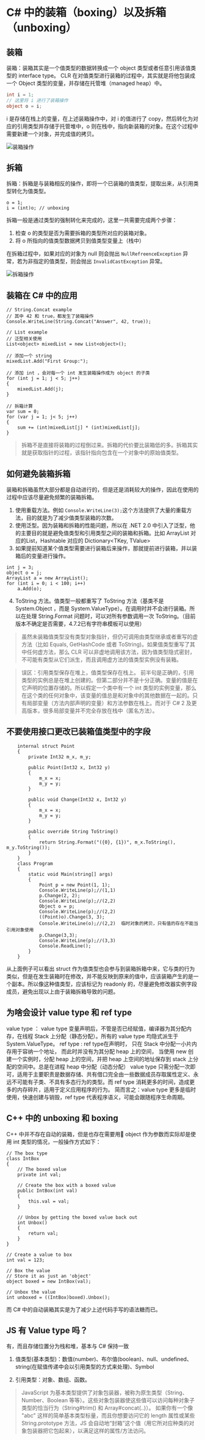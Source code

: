 # C# 中的装箱（boxing）以及拆箱（unboxing）
## 装箱
装箱：装箱其实是一个值类型的数据转换成一个 object 类型或者任意引用该值类型的 interface type。 CLR 在对值类型进行装箱的过程中，其实就是将他包装成一个 Object 类型的变量，并存储在托管堆（managed heap）中。
``` C#
int i = 1;
// 这里将 i 进行了装箱操作
object o = i;
```
i 是存储在栈上的变量，在上述装箱操作中，对 i 的值进行了 copy，然后转化为对应的引用类型并存储于托管堆中，o 则在栈中，指向新装箱的对象。在这个过程中需要新建一个对象，并完成值的拷贝。

![装箱操作](images/2019_04_04_boxing_and_unboxing/boxing-operation-i-o-variables.png "boxing-operation-i-o-variables.png")
## 拆箱
拆箱：拆箱是与装箱相反的操作，即将一个已装箱的值类型，提取出来，从引用类型转化为值类型。
```
o = 1;
i = (int)o; // unboxing
```
拆箱一般是通过类型的强制转化来完成的，这里一共需要完成两个步骤：
1. 检查 o 的类型是否为需要拆箱的类型所对应的装箱对象。
2. 将 o 所指向的值类型数据拷贝到值类型变量上（栈中）

在拆箱过程中，如果对应的对象为 null 则会抛出 `NullRefreenceException` 异常，若为非指定的值类型，则会抛出 `InvalidCastException` 异常。

![拆箱操作](images/2019_04_04_boxing_and_unboxing/unboxing-conversion-operation.png "unboxing-conversion-operation.png")

## 装箱在 C# 中的应用
```
// String.Concat example
// 其中 42 和 true，都发生了装箱操作
Console.WriteLine(String.Concat("Answer", 42, true));

// List example
// 泛型相关使用
List<object> mixedList = new List<object>();

// 添加一个 string
mixedList.Add("First Group:");

// 添加 int ，会对每一个 int 发生装箱操作成为 object 的子类
for (int j = 1; j < 5; j++)
{
    mixedList.Add(j);
}

// 拆箱计算
var sum = 0;
for (var j = 1; j< 5; j++)
{
    sum += (int)mixedList[j] * (int)mixedList[j];
}
```
> 拆箱不是直接将装箱的过程倒过来。拆箱的代价要比装箱低的多。拆箱其实就是获取指针的过程，该指针指向包含在一个对象中的原始值类型。
## 如何避免装箱拆箱
装箱和拆箱虽然大部分都是自动进行的，但是还是消耗较大的操作，因此在使用的过程中应该尽量避免频繁的装箱拆箱。
1. 使用重载方法。例如 `Console.WriteLine(3);`这个方法提供了大量的重载方法，目的就是为了减少值类型装箱的次数。
2. 使用泛型。因为装箱和拆箱的性能问题，所以在 .NET 2.0 中引入了泛型，他的主要目的就是避免值类型和引用类型之间的装箱和拆箱。比如 ArrayList 对应的List<T>，Hashtable 对应的 Dictionary<TKey, TValue>
3. 如果提前知道某个值类型需要进行装箱后来操作，那就提前进行装箱，并以装箱后的变量进行操作。
```
int j = 3;
object o = j;
ArrayList a = new ArrayList();
for (int i = 0; i < 100; i++)
    a.Add(o);
```
4. ToString 方法。值类型一般都重写了 ToString 方法（基类不是 System.Object ，而是 System.ValueType）。在调用时并不会进行装箱。所以在处理 String.Format 问题时，可以对所有参数调用一次 ToString。（目前版本不确定是否需要，4.7.2已有字符串模板可以使用）

> 虽然未装箱值类型没有类型对象指针，但仍可调用由类型继承或者重写的虚方法（比如 Equals, GetHashCode 或者 ToString)。如果值类型重写了其中任何虚方法，那么 CLR 可以非虚地调用该方法，因为值类型隐式密封，不可能有类型从它们派生，而且调用虚方法的值类型实例没有装箱。

> 误区：引用类型保存在堆上，值类型保存在栈上。
前半句是正确的，引用类型的实例总是在堆上创建的。但第二部分并不是十分正确。变量的值是在它声明的位置存储的。所以假定一个类中有一个 int 类型的实例变量，那么在这个类的任何对象中，该变量的值总是和对象中的其他数据在一起的。只有局部变量（方法内部声明的变量）和方法参数在栈上。而对于 C# 2 及更高版本，很多局部变量并不完全存放在栈中（匿名方法）。

## 不要使用接口更改已装箱值类型中的字段
```
    internal struct Point
    {
        private Int32 m_x, m_y;

        public Point(Int32 x, Int32 y)
        {
            m_x = x;
            m_y = y;
        }

        public void Change(Int32 x, Int32 y)
        {
            m_x = x;
            m_y = y;
        }

        public override String ToString()
        {
            return String.Format("({0}, {1})", m_x.ToString(), m_y.ToString());
        }
    }
    class Program
    {
        static void Main(string[] args)
        {
            Point p = new Point(1, 1);
            Console.WriteLine(p);//(1,1)
            p.Change(2, 2);
            Console.WriteLine(p);//(2,2)
            Object o = p;
            Console.WriteLine(p);//(2,2)
            ((Point)o).Change(3, 3);
            Console.WriteLine(o);//(2,2)  临时对象的拷贝，只有值的存在不能当引用对象使用
            p.Change(3,3);
            Console.WriteLine(p);//(3,3)
            Console.ReadLine();
        }
    }
```

从上面例子可以看出 struct 作为值类型也会参与到装箱拆箱中来，它与类的行为类似，但是在发生装箱时在修改，并不能反映到原来的值中，应该装箱产生的是一个副本。所以像这种值类型，应该标记为 readonly 的，尽量避免修改器实例字段成员，避免出现以上由于装箱拆箱导致的问题。

## 为啥会设计 value type 和 ref type
value type ： value type 变量声明后，不管是否已经赋值，编译器为其分配内存，在线程 Stack 上分配（静态分配）。所有的 value type 均隐式派生于 System.ValueType。
ref type : ref type在声明时， 只在 Stack 中分配一小片内存用于容纳一个地址， 而此时并没有为其分配 heap 上的空间， 当使用 new 创建一个实例时，分配 heap 上的空间，并把 heap 上空间的地址保存到 stack 上分配的空间中。总是在进程 heap 中分配（动态分配）
value type 只需分配一次即可，适用于主要职责是数据存储、共有借口完全由一些数据成员存取属性定义、永远不可能有子类、不具有多态行为的类型。而 ref type 消耗更多的时间，造成更多的内存碎片，适用于定义应用程序的行为。
简而言之：value type 更多是临时使用，快速创建与销毁，ref type 代表程序语义，可能会跟随程序生命周期。

## C++ 中的 unboxing 和 boxing
C++ 中并不存在自动的装箱，但是也存在需要用 object 作为参数而实际却是使用 int 类型的情况，一般操作方式如下：
```
// The box type
class IntBox
{
	// The boxed value
	private int val;
 
	// Create the box with a boxed value
	public IntBox(int val)
	{
		this.val = val;
	}
 
	// Unbox by getting the boxed value back out
	int Unbox()
	{
		return val;
	}
}

// Create a value to box
int val = 123;
 
// Box the value
// Store it as just an 'object'
object boxed = new IntBox(val);
 
// Unbox the value
int unboxed = ((IntBox)boxed).Unbox();
```
而 C# 中的自动装箱其实是为了减少上述代码手写的语法糖而已。

## JS 有 Value type 吗？
有，而且存储位置分为栈和堆，基本与 C# 保持一致
1. 值类型(基本类型)：数值(number)、布尔值(boolean)、null、undefined、string(在赋值传递中会以引用类型的方式来处理)、Symbol

2. 引用类型：对象、数组、函数。


> JavaScript 为基本类型提供了对象包装器，被称为原生类型（String、Number、Boolean 等等）。这些对象包装器使这些值可以访问每种对象子类型的恰当行为（String#trim() 和 Array#concat(..)）。
如果你有一个像 "abc" 这样的简单基本类型标量，而且你想要访问它的 length 属性或某些 String.prototype 方法，JS 会自动地“封箱”这个值（用它所对应种类的对象包装器把它包起来），以满足这样的属性/方法访问。
